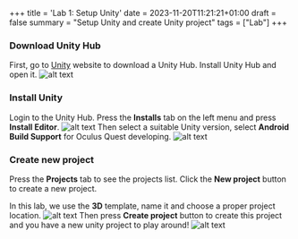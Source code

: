 +++
title = 'Lab 1: Setup Unity'
date = 2023-11-20T11:21:21+01:00
draft = false
summary = "Setup Unity and create Unity project"
tags = ["Lab"]
+++

### Download Unity Hub 
First, go to [Unity](https://unity.com/) website to download a Unity Hub. Install Unity Hub and open it.
![alt text](unity.png)

### Install Unity
Login to the Unity Hub. Press the **Installs** tab on the left menu and press **Install Editor**.
![alt text](install_unity.png)
Then select a suitable Unity version, select **Android Build Support** for Oculus Quest developing.
![alt text](install_unity_1.png)

### Create new project
Press the **Projects** tab to see the projects list. Click the **New project** button to create a new project.

In this lab, we use the **3D** template, name it and choose a proper project location.
![alt text](new_project.png)
Then press **Create project** button to create this project and you have a new unity project to play around!
![alt text](editor.png)

